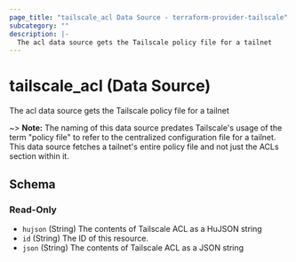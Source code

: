 ```yaml
---
page_title: "tailscale_acl Data Source - terraform-provider-tailscale"
subcategory: ""
description: |-
  The acl data source gets the Tailscale policy file for a tailnet
---
```


# tailscale_acl (Data Source)

The acl data source gets the Tailscale policy file for a tailnet

~> **Note:** The naming of this data source predates Tailscale's usage of the term "policy file" to refer to the centralized configuration file for a tailnet. This data source fetches a tailnet's entire policy file and not just the ACLs section within it.

<!-- schema generated by tfplugindocs -->
## Schema

### Read-Only

- `hujson` (String) The contents of Tailscale ACL as a HuJSON string
- `id` (String) The ID of this resource.
- `json` (String) The contents of Tailscale ACL as a JSON string
